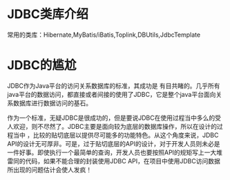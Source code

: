 # JDBC类库介绍

常用的类库：Hibernate,MyBatis/iBatis,Toplink,DBUtils,JdbcTemplate

# JDBC的尴尬

JDBC作为Java平台的访问关系数据库的标准，其成功是 有目共睹的。几乎所有java平台的数据访问，都直接或者间接的使用了JDBC，它是整个java平台面向关系数据库进行数据访问的基石。

作为一个标准，无疑JDBC是很成功的，但是要说JDBC在使用过程当中多么的受人欢迎，则不尽然了。JDBC主要是面向较为底层的数据库操作，所以在设计的过程当中 ，比较的贴切底层以提供尽可能多的功能特色。从这个角度来说，JDBC API的设计无可厚非。可是，过于贴切底层的API的设计，对于开发人员则未必是一件好事。即使执行一个最简单的查询，开发人员也要按照API的规矩写上一大堆雷同的代码，如果不能合理的封装使用JDBC API，在项目中使用JDBC访问数据所出现的问题估计会使人发疯！

